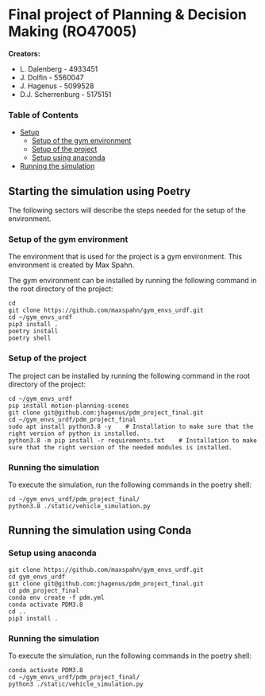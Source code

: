 # Final project of Planning & Decision Making (RO47005)


**Creators:**
- L. Dalenberg      - 4933451
- J. Dolfin         - 5560047
- J. Hagenus        - 5099528
- D.J. Scherrenburg - 5175151

### Table of Contents
- [Setup](https://github.com/jhagenus/pdm_project_final/blob/main/README.md#setup)
  - [Setup of the gym environment](https://github.com/jhagenus/pdm_project_final/blob/main/README.md#setup-of-the-gym-environment)
  - [Setup of the project](https://github.com/jhagenus/pdm_project_final/blob/main/README.md#setup-of-the-project)
  - [Setup using anaconda](https://github.com/jhagenus/pdm_project_final/blob/main/README.md#Setup-using-anaconda)
- [Running the simulation](https://github.com/jhagenus/pdm_project_final/blob/main/README.md#running-the-simulation)


## Starting the simulation using Poetry
The following sectors will describe the steps needed for the setup of the environment. 

### Setup of the gym environment
The environment that is used for the project is a gym environment. This environment is created by Max Spahn.

The gym environment can be installed by running the following command in the root directory of the project:
```
cd
git clone https://github.com/maxspahn/gym_envs_urdf.git
cd ~/gym_envs_urdf
pip3 install .
poetry install
poetry shell
```

### Setup of the project
The project can be installed by running the following command in the root directory of the project:
```
cd ~/gym_envs_urdf
pip install motion-planning-scenes
git clone git@github.com:jhagenus/pdm_project_final.git
cd ~/gym_envs_urdf/pdm_project_final
sudo apt install python3.8 -y    # Installation to make sure that the right version of python is installed.
python3.8 -m pip install -r requirements.txt    # Installation to make sure that the right version of the needed modules is installed.
```

### Running the simulation
To execute the simulation, run the following commands in the poetry shell:
```
cd ~/gym_envs_urdf/pdm_project_final/
python3.8 ./static/vehicle_simulation.py
```

## Running the simulation using Conda

### Setup using anaconda
```
git clone https://github.com/maxspahn/gym_envs_urdf.git
cd gym_envs_urdf
git clone git@github.com:jhagenus/pdm_project_final.git
cd pdm_project_final
conda env create -f pdm.yml
conda activate PDM3.8
cd ..
pip3 install .
```

### Running the simulation
To execute the simulation, run the following commands in the poetry shell:
```
conda activate PDM3.8
cd ~/gym_envs_urdf/pdm_project_final/
python3 ./static/vehicle_simulation.py

```
